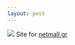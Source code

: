 ```yaml
---
layout: post
---
```

<img src="/images/fulls/03.jpg" class="fit image"> Site for <a href="http://netmall.gr/" target="_blank">netmall.gr</a>
